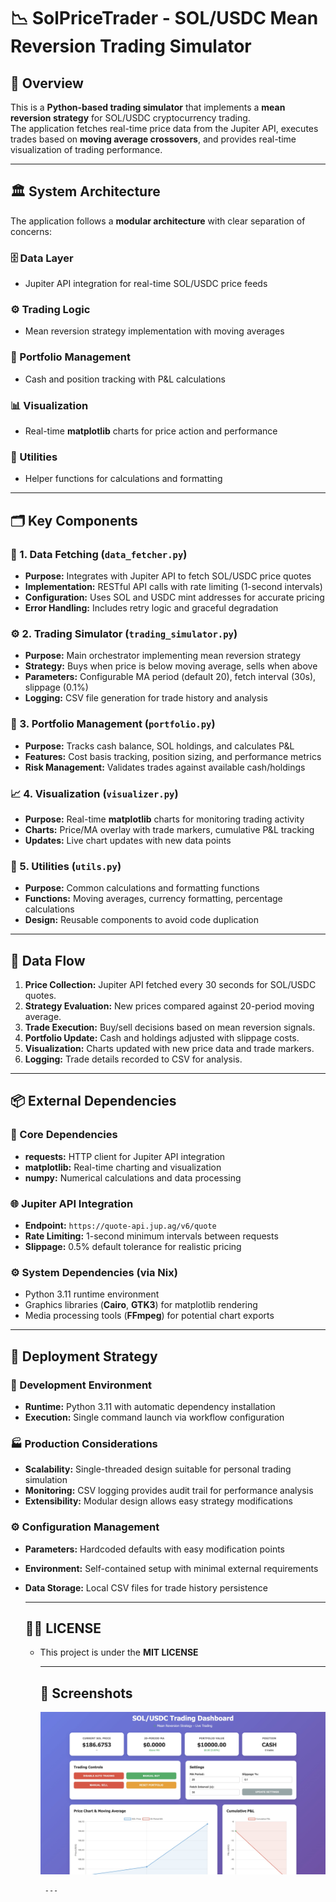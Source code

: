#  📉 SolPriceTrader - SOL/USDC Mean Reversion Trading Simulator

## 📄 Overview

This is a **Python-based trading simulator** that implements a **mean reversion strategy** for SOL/USDC cryptocurrency trading.  
The application fetches real-time price data from the Jupiter API, executes trades based on **moving average crossovers**, and provides real-time visualization of trading performance.

---

## 🏛️ System Architecture

The application follows a **modular architecture** with clear separation of concerns:

### 🗄️ Data Layer
- Jupiter API integration for real-time SOL/USDC price feeds

### ⚙️ Trading Logic
- Mean reversion strategy implementation with moving averages

### 💼 Portfolio Management
- Cash and position tracking with P&L calculations

### 📊 Visualization
- Real-time **matplotlib** charts for price action and performance

### 🔧 Utilities
- Helper functions for calculations and formatting

---

## 🗂️ Key Components

### 🔗 1. Data Fetching (`data_fetcher.py`)
- **Purpose:** Integrates with Jupiter API to fetch SOL/USDC price quotes
- **Implementation:** RESTful API calls with rate limiting (1-second intervals)
- **Configuration:** Uses SOL and USDC mint addresses for accurate pricing
- **Error Handling:** Includes retry logic and graceful degradation

### ⚙️ 2. Trading Simulator (`trading_simulator.py`)
- **Purpose:** Main orchestrator implementing mean reversion strategy
- **Strategy:** Buys when price is below moving average, sells when above
- **Parameters:** Configurable MA period (default 20), fetch interval (30s), slippage (0.1%)
- **Logging:** CSV file generation for trade history and analysis

### 💼 3. Portfolio Management (`portfolio.py`)
- **Purpose:** Tracks cash balance, SOL holdings, and calculates P&L
- **Features:** Cost basis tracking, position sizing, and performance metrics
- **Risk Management:** Validates trades against available cash/holdings

### 📈 4. Visualization (`visualizer.py`)
- **Purpose:** Real-time **matplotlib** charts for monitoring trading activity
- **Charts:** Price/MA overlay with trade markers, cumulative P&L tracking
- **Updates:** Live chart updates with new data points

### 🔧 5. Utilities (`utils.py`)
- **Purpose:** Common calculations and formatting functions
- **Functions:** Moving averages, currency formatting, percentage calculations
- **Design:** Reusable components to avoid code duplication

---

## 🔄 Data Flow

1. **Price Collection:** Jupiter API fetched every 30 seconds for SOL/USDC quotes.
2. **Strategy Evaluation:** New prices compared against 20-period moving average.
3. **Trade Execution:** Buy/sell decisions based on mean reversion signals.
4. **Portfolio Update:** Cash and holdings adjusted with slippage costs.
5. **Visualization:** Charts updated with new price data and trade markers.
6. **Logging:** Trade details recorded to CSV for analysis.

---


## 📦 External Dependencies

### 🧰 Core Dependencies
- **requests:** HTTP client for Jupiter API integration
- **matplotlib:** Real-time charting and visualization
- **numpy:** Numerical calculations and data processing

### 🌐 Jupiter API Integration
- **Endpoint:** `https://quote-api.jup.ag/v6/quote`
- **Rate Limiting:** 1-second minimum intervals between requests
- **Slippage:** 0.5% default tolerance for realistic pricing

### ⚙️ System Dependencies (via Nix)
- Python 3.11 runtime environment
- Graphics libraries (**Cairo**, **GTK3**) for matplotlib rendering
- Media processing tools (**FFmpeg**) for potential chart exports

---

## 🚀 Deployment Strategy

### 🧪 Development Environment
- **Runtime:** Python 3.11 with automatic dependency installation
- **Execution:** Single command launch via workflow configuration

### 🏭 Production Considerations
- **Scalability:** Single-threaded design suitable for personal trading simulation
- **Monitoring:** CSV logging provides audit trail for performance analysis
- **Extensibility:** Modular design allows easy strategy modifications

### ⚙️ Configuration Management
- **Parameters:** Hardcoded defaults with easy modification points
- **Environment:** Self-contained setup with minimal external requirements
- **Data Storage:** Local CSV files for trade history persistence

  ---


  ## 🧾📜 LICENSE
  - This project is under the **MIT LICENSE**

     ---

    ## 📸 Screenshots

    ![SolPriceTrader](https://github.com/btorressz/SolPriceTrader/blob/main/SolPriceTrader.jpg)

         ---




  

  
